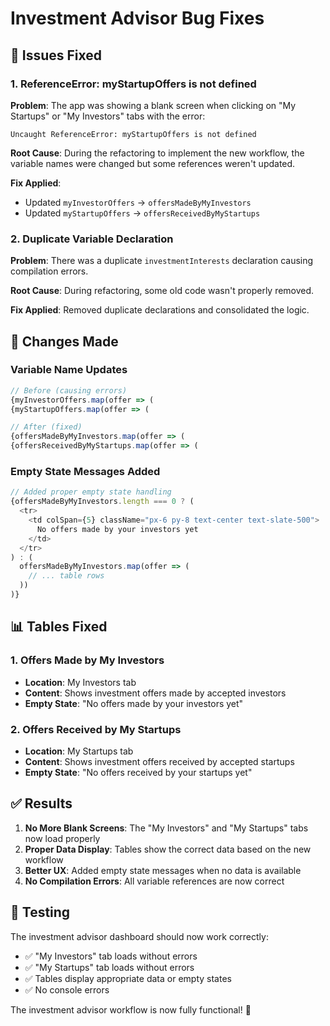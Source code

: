 # Investment Advisor Bug Fixes

## 🐛 **Issues Fixed**

### **1. ReferenceError: myStartupOffers is not defined**
**Problem**: The app was showing a blank screen when clicking on "My Startups" or "My Investors" tabs with the error:
```
Uncaught ReferenceError: myStartupOffers is not defined
```

**Root Cause**: During the refactoring to implement the new workflow, the variable names were changed but some references weren't updated.

**Fix Applied**:
- Updated `myInvestorOffers` → `offersMadeByMyInvestors`
- Updated `myStartupOffers` → `offersReceivedByMyStartups`

### **2. Duplicate Variable Declaration**
**Problem**: There was a duplicate `investmentInterests` declaration causing compilation errors.

**Root Cause**: During refactoring, some old code wasn't properly removed.

**Fix Applied**: Removed duplicate declarations and consolidated the logic.

## 🔧 **Changes Made**

### **Variable Name Updates**
```typescript
// Before (causing errors)
{myInvestorOffers.map(offer => (
{myStartupOffers.map(offer => (

// After (fixed)
{offersMadeByMyInvestors.map(offer => (
{offersReceivedByMyStartups.map(offer => (
```

### **Empty State Messages Added**
```typescript
// Added proper empty state handling
{offersMadeByMyInvestors.length === 0 ? (
  <tr>
    <td colSpan={5} className="px-6 py-8 text-center text-slate-500">
      No offers made by your investors yet
    </td>
  </tr>
) : (
  offersMadeByMyInvestors.map(offer => (
    // ... table rows
  ))
)}
```

## 📊 **Tables Fixed**

### **1. Offers Made by My Investors**
- **Location**: My Investors tab
- **Content**: Shows investment offers made by accepted investors
- **Empty State**: "No offers made by your investors yet"

### **2. Offers Received by My Startups**
- **Location**: My Startups tab  
- **Content**: Shows investment offers received by accepted startups
- **Empty State**: "No offers received by your startups yet"

## ✅ **Results**

1. **No More Blank Screens**: The "My Investors" and "My Startups" tabs now load properly
2. **Proper Data Display**: Tables show the correct data based on the new workflow
3. **Better UX**: Added empty state messages when no data is available
4. **No Compilation Errors**: All variable references are now correct

## 🧪 **Testing**

The investment advisor dashboard should now work correctly:
- ✅ "My Investors" tab loads without errors
- ✅ "My Startups" tab loads without errors  
- ✅ Tables display appropriate data or empty states
- ✅ No console errors

The investment advisor workflow is now fully functional! 🚀
